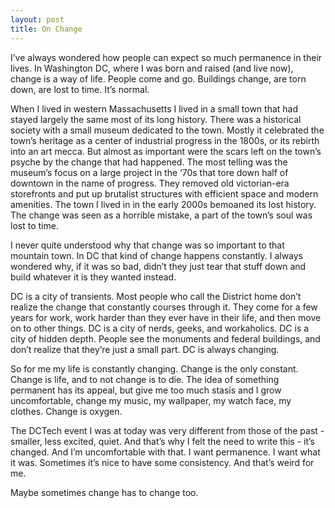 ```yaml
---
layout: post
title: On Change
---
```


I’ve always wondered how people can expect so much permanence in their lives.
In Washington DC, where I was born and raised (and live now), change is a way
of life. People come and go. Buildings change, are torn down, are lost to time.
It’s normal.

When I lived in western Massachusetts I lived in a small town that had stayed
largely the same most of its long history. There was a historical society with
a small museum dedicated to the town. Mostly it celebrated the town’s heritage
as a center of industrial progress in the 1800s, or its rebirth into an art
mecca. But almost as important were the scars left on the town’s psyche by the
change that had happened. The most telling was the museum’s focus on a large
project in the ‘70s that tore down half of downtown in the name of progress.
They removed old victorian-era storefronts and put up brutalist structures with
efficient space and modern amenities. The town I lived in in the early 2000s
bemoaned its lost history. The change was seen as a horrible mistake, a part of
the town’s soul was lost to time.

I never quite understood why that change was so important to that mountain
town. In DC that kind of change happens constantly. I always wondered why, if
it was so bad, didn’t they just tear that stuff down and build whatever it is
they wanted instead.

DC is a city of transients. Most people who call the District home don’t
realize the change that constantly courses through it. They come for a few
years for work, work harder than they ever have in their life, and then move on
to other things. DC is a city of nerds, geeks, and workaholics. DC is a city of
hidden depth. People see the monuments and federal buildings, and don’t realize
that they’re just a small part. DC is always changing.

So for me my life is constantly changing. Change is the only constant. Change
is life, and to not change is to die. The idea of something permanent has its
appeal, but give me too much stasis and I grow uncomfortable, change my music,
my wallpaper, my watch face, my clothes. Change is oxygen.

The DCTech event I was at today was very different from those of the past -
smaller, less excited, quiet. And that’s why I felt the need to write this -
it’s changed. And I’m uncomfortable with that. I want permanence. I want what
it was. Sometimes it’s nice to have some consistency. And that’s weird for me.

Maybe sometimes change has to change too.
